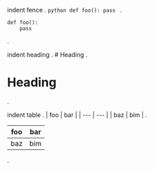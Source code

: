 indent fence
.
        ```python
        def foo():
            pass
        ```
.
<pre><code class="language-python">def foo():
    pass
</code></pre>
.

indent heading
.
     # Heading
.
<h1>Heading</h1>
.

indent table
.
     | foo | bar |
     | --- | --- |
     | baz | bim |
.
<table>
<thead>
<tr>
<th>foo</th>
<th>bar</th>
</tr>
</thead>
<tbody>
<tr>
<td>baz</td>
<td>bim</td>
</tr>
</tbody>
</table>
.
